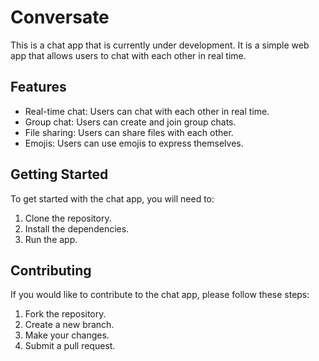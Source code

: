 <h1>Conversate</h1>

<p>This is a chat app that is currently under development. It is a simple web app that allows users to chat with each other in real time.</p>

<h2>Features</h2>

<ul>
<li>Real-time chat: Users can chat with each other in real time.</li>
<li>Group chat: Users can create and join group chats.</li>
<li>File sharing: Users can share files with each other.</li>
<li>Emojis: Users can use emojis to express themselves.</li>
</ul>

<h2>Getting Started</h2>

<p>To get started with the chat app, you will need to:</p>

<ol>
<li>Clone the repository.</li>
<li>Install the dependencies.</li>
<li>Run the app.</li>
</ol>

<h2>Contributing</h2>

<p>If you would like to contribute to the chat app, please follow these steps:</p>

<ol>
<li>Fork the repository.</li>
<li>Create a new branch.</li>
<li>Make your changes.</li>
<li>Submit a pull request.</li>
</ol>


